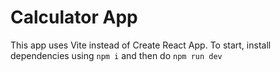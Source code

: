 # Calculator App

This app uses Vite instead of Create React App. To start, install dependencies using `npm i` and then do `npm run dev`